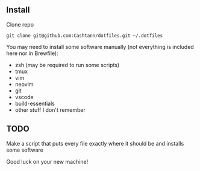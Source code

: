 ## Install
Clone repo
```
git clone git@github.com:Cashtann/dotfiles.git ~/.dotfiles
```



You may need to install some software manually (not everything is included here nor in Brewfile):
 - zsh (may be required to run some scripts)
 - tmux
 - vim
 - neovim
 - git
 - vscode
 - build-essentials
 - other stuff I don't remember

## TODO
Make a script that puts every file exactly where it should be and installs some software

Good luck on your new machine!
